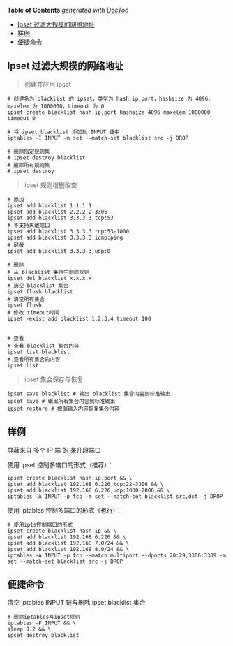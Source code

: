 <!-- START doctoc generated TOC please keep comment here to allow auto update -->
<!-- DON'T EDIT THIS SECTION, INSTEAD RE-RUN doctoc TO UPDATE -->
**Table of Contents**  *generated with [DocToc](https://github.com/thlorenz/doctoc)*

- [Ipset 过滤大规模的网络地址](#ipset-%E8%BF%87%E6%BB%A4%E5%A4%A7%E8%A7%84%E6%A8%A1%E7%9A%84%E7%BD%91%E7%BB%9C%E5%9C%B0%E5%9D%80)
- [样例](#%E6%A0%B7%E4%BE%8B)
- [便捷命令](#%E4%BE%BF%E6%8D%B7%E5%91%BD%E4%BB%A4)

<!-- END doctoc generated TOC please keep comment here to allow auto update -->

## Ipset 过滤大规模的网络地址

> 创建并应用 ipset

```shell
# 创建名为 blacklist 的 ipset，类型为 hash:ip,port，hashsize 为 4096，maxelem 为 1000000，timeout 为 0
ipset create blacklist hash:ip,port hashsize 4096 maxelem 1000000 timeout 0

# 将 ipset blacklist 添加到 INPUT 链中
iptables -I INPUT -m set --match-set blacklist src -j DROP

# 删除指定规则集
# ipset destroy blacklist
# 删除所有规则集
# ipset destroy
```

> ipset 规则增删改查

```shell
# 添加
ipset add blacklist 1.1.1.1
ipset add blacklist 2.2.2.2,3306
ipset add blacklist 3.3.3.3,tcp:53
# 不支持离散端口
ipset add blacklist 3.3.3.3,tcp:53-1000
ipset add blacklist 3.3.3.3,icmp:ping
# 屏蔽
ipset add blacklist 3.3.3.3,udp:0

# 删除
# 从 blacklist 集合中删除规则
ipset del blacklist x.x.x.x
# 清空 blacklist 集合
ipset flush blacklist
# 清空所有集合
ipset flush
# 修改 timeout时间
ipset -exist add blacklist 1.2.3.4 timeout 100


# 查看
# 查看 blacklist 集合内容
ipset list blacklist
# 查看所有集合的内容
ipset list
```

> ipset 集合保存与恢复

```shell
ipset save blacklist # 输出 blacklist 集合内容到标准输出
ipset save # 输出所有集合内容到标准输出
ipset restore # 根据输入内容恢复集合内容
```

## 样例

屏蔽来自 多个 IP 端 的 某几段端口

使用 ipset 控制多端口的形式（推荐）：

```shell
ipset create blacklist hash:ip,port && \
ipset add blacklist 192.168.6.226,tcp:22-3306 && \
ipset add blacklist 192.168.6.226,udp:1000-2000 && \
iptables -A INPUT -p tcp -m set --match-set blacklist src,dst -j DROP
```

使用 iptables 控制多端口的形式（也行）：

```shell
# 使用ipts控制端口的形式
ipset create blacklist hash:ip && \
ipset add blacklist 192.168.6.226 && \
ipset add blacklist 192.168.7.0/24 && \
ipset add blacklist 192.168.8.0/24 && \
iptables -A INPUT -p tcp --match multiport --dports 20:29,3306:3309 -m set --match-set blacklist src -j DROP
```

## 便捷命令

清空 iptables INPUT 链与删除 ipset blacklist 集合

```shell
# 删除iptables与ipset规则
iptables -F INPUT && \
sleep 0.2 && \
ipset destroy blacklist
```
